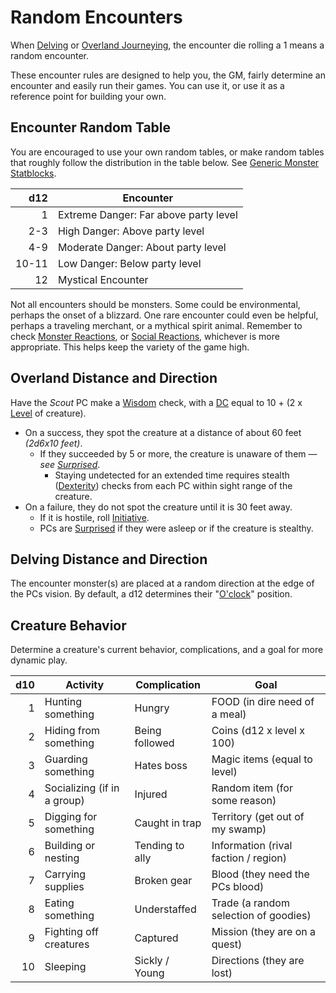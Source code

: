 # Random Encounters

When [Delving](../../Game%20Procedures/Exploration/Delving.md) or [Overland Journeying](../../Game%20Procedures/Exploration/Overland%20Journeys.md), the encounter die rolling a 1 means a random encounter.

These encounter rules are designed to help you, the GM, fairly determine an encounter and easily run their games. You can use it, or use it as a reference point for building your own.

## Encounter Random Table

You are encouraged to use your own random tables, or make random tables that roughly follow the distribution in the table below. See [Generic Monster Statblocks](Generic%20Monster%20Statblocks.md).

|   d12 | Encounter                             |
| ----: | ------------------------------------- |
|     1 | Extreme Danger: Far above party level |
|   2-3 | High Danger: Above party level        |
|   4-9 | Moderate Danger: About party level    |
| 10-11 | Low Danger: Below party level         |
|    12 | Mystical Encounter                    |

Not all encounters should be monsters. Some could be environmental, perhaps the onset of a blizzard. One rare encounter could even be helpful, perhaps a traveling merchant, or a mythical spirit animal. Remember to check [Monster Reactions](../../Game%20Procedures/Social%20Procedures/Monster%20Reactions.md), or [Social Reactions](../../Game%20Procedures/Social%20Procedures/Social%20Reactions.md), whichever is more appropriate. This helps keep the variety of the game high.

## Overland Distance and Direction

Have the *Scout* PC make a [Wisdom](../../Player%20Characters/The%20Ability%20Scores/Wisdom.md) check, with a [DC](../../Game%20Procedures/Core%20Procedures/DC.md) equal to 10 + (2 x [Level](../../Player%20Characters/Derived%20Statistics/Level.md) of creature).

- On a success, they spot the creature at a distance of about 60 feet *(2d6x10 feet)*.
	- If they succeeded by 5 or more, the creature is unaware of them — *see [Surprised](../../Game%20Procedures/Conditions/Surprised.md)*.
		- Staying undetected for an extended time requires stealth ([Dexterity](../../Player%20Characters/The%20Ability%20Scores/Dexterity.md)) checks from each PC within sight range of the creature.
- On a failure, they do not spot the creature until it is 30 feet away.
	- If it is hostile, roll [Initiative](../../Game%20Procedures/Combat/Initiative.md).
	- PCs are [Surprised](../../Game%20Procedures/Conditions/Surprised.md) if they were asleep or if the creature is stealthy.

## Delving Distance and Direction

The encounter monster(s) are placed at a random direction at the edge of the PCs vision. By default, a d12 determines their "[O'clock](https://en.wikipedia.org/wiki/Clock_position)" position.

## Creature Behavior

Determine a creature's current behavior, complications, and a goal for more dynamic play.

| d10 | Activity                    | Complication    | Goal                                  |
| --: | --------------------------- | --------------- | ------------------------------------- |
|   1 | Hunting something           | Hungry          | FOOD (in dire need of a meal)         |
|   2 | Hiding from something       | Being followed  | Coins (d12 x level x 100)             |
|   3 | Guarding something          | Hates boss      | Magic items (equal to level)          |
|   4 | Socializing (if in a group) | Injured         | Random item (for some reason)         |
|   5 | Digging for something       | Caught in trap  | Territory (get out of my swamp)       |
|   6 | Building or nesting         | Tending to ally | Information (rival faction / region)  |
|   7 | Carrying supplies           | Broken gear     | Blood (they need the PCs blood)       |
|   8 | Eating something            | Understaffed    | Trade (a random selection of goodies) |
|   9 | Fighting off creatures      | Captured        | Mission (they are on a quest)         |
|  10 | Sleeping                    | Sickly / Young  | Directions (they are lost)            |
